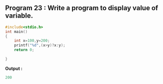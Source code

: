 ## Program 23 : Write a program to display value of variable.
```C
#include<stdio.h>
int main()
{
	int x=100,y=200;
	printf("%d",(x>y)?x:y);
	return 0;
	
}
```
**Output :**
```C
200
